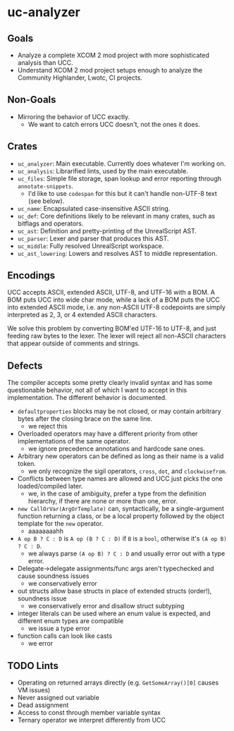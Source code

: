 # uc-analyzer

## Goals

* Analyze a complete XCOM 2 mod project with more sophisticated analysis than UCC.
* Understand XCOM 2 mod project setups enough to analyze the Community Highlander, Lwotc, CI
  projects.

## Non-Goals

* Mirroring the behavior of UCC exactly.
  * We want to catch errors UCC doesn't, not the ones it does.

## Crates

* `uc_analyzer`: Main executable. Currently does whatever I'm working on.
* `uc_analysis`: Librarified lints, used by the main executable.
* `uc_files`: Simple file storage, span lookup and error reporting through `annotate-snippets`.
  * I'd like to use `codespan` for this but it can't handle non-UTF-8 text (see below).
* `uc_name`: Encapsulated case-insensitive ASCII string.
* `uc_def`: Core definitions likely to be relevant in many crates, such as bitflags and operators.
* `uc_ast`: Definition and pretty-printing of the UnrealScript AST.
* `uc_parser`: Lexer and parser that produces this AST.
* `uc_middle`: Fully resolved UnrealScript workspace.
* `uc_ast_lowering`: Lowers and resolves AST to middle representation.

## Encodings

UCC accepts ASCII, extended ASCII, UTF-8, and UTF-16 with a BOM.
A BOM puts UCC into wide char mode, while a lack of a
BOM puts the UCC into extended ASCII mode, i.e. any non-ASCII UTF-8
codepoints are simply interpreted as 2, 3, or 4 extended ASCII characters.

We solve this problem by converting BOM'ed UTF-16 to UTF-8, and just feeding
raw bytes to the lexer. The lexer will reject all non-ASCII characters that
appear outside of comments and strings.

## Defects

The compiler accepts some pretty clearly invalid syntax and has some
questionable behavior, not all of which I want to accept in this
implementation. The different behavior is documented.

* `defaultproperties` blocks may be not closed, or may contain arbitrary
  bytes after the closing brace on the same line.
  * we reject this
* Overloaded operators may have a different priority from other
  implementations of the same operator.
  * we ignore precedence annotations and hardcode sane ones.
* Arbitrary new operators can be defined as long as their name is a valid
  token.
  * we only recognize the sigil operators, `cross`, `dot`, and `clockwisefrom`.
* Conflicts between type names are allowed and UCC just picks the one
  loaded/compiled later.
  * we, in the case of ambiguity, prefer a type from the definition hierarchy,
    if there are none or more than one, error.
* `new CallOrVar(ArgOrTemplate)` can, syntactically, be a single-argument
  function returning a class, or be a local property followed by the object
  template for the `new` operator.
  * aaaaaaaahh
* `A op B ? C : D` is `A op (B ? C : D)` if `B` is a `bool`, otherwise it's
  `(A op B) ? C : D`.
  * we always parse `(A op B) ? C : D` and usually error out with a type error.
* Delegate->delegate assignments/func args aren't typechecked and cause soundness issues
  * we conservatively error
* out structs allow base structs in place of extended structs (order!), soundness issue
  * we conservatively error and disallow struct subtyping
* integer literals can be used where an enum value is expected, and different enum
  types are compatible
  * we issue a type error
* function calls can look like casts
  * we error

## TODO Lints

* Operating on returned arrays directly (e.g. `GetSomeArray()[0]` causes VM issues)
* Never assigned out variable
* Dead assignment
* Access to const through member variable syntax
* Ternary operator we interpret differently from UCC
